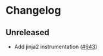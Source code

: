 # Changelog

## Unreleased

- Add jinja2 instrumentation ([#643](https://github.com/open-telemetry/opentelemetry-python/pull/643))
